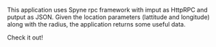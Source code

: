 This application uses Spyne rpc framework with imput as HttpRPC and putput as JSON. 
Given the location parameters (lattitude and longitude) along with the radius, the application returns some useful data.

Check it out!
